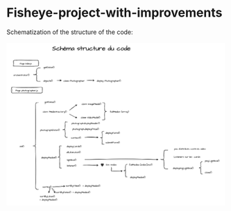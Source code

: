 # Fisheye-project-with-improvements


Schematization of the structure of the code:
<br/>
<br/>
![SCHEMA-CODE](./Schema-structure-code-P6.png)
